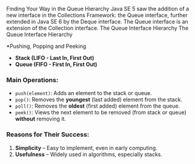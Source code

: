 
Finding Your Way in the Queue Hierarchy
Java SE 5 saw the addition of a new interface in the Collections Framework: the Queue interface, further extended in Java SE 6 by the Deque interface. The Queue interface is an extension of the Collection interface.
The Queue Interface Hierarchy
The Queue Interface Hierarchy

*Pushing, Popping and Peeking
- **Stack (LIFO - Last In, First Out)**
- **Queue (FIFO - First In, First Out)**
### Main Operations:
- `push(element)`: Adds an element to the stack or queue.
- `pop()`: Removes the **youngest** (last added) element from the stack.
- `poll()`: Removes the **oldest** (first added) element from the queue.
- `peek()`: Views the next element to be removed (from stack or queue) **without** removing it.
### Reasons for Their Success:
1. **Simplicity** – Easy to implement, even in early computing.
2. **Usefulness** – Widely used in algorithms, especially stacks.
